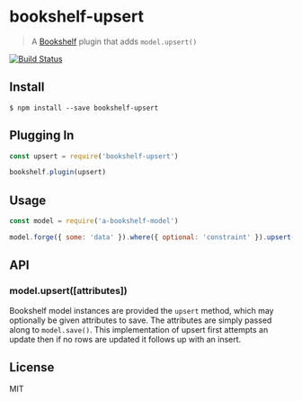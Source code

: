 # bookshelf-upsert

> A [Bookshelf](http://www.bookshelfjs.org/) plugin that adds `model.upsert()`

[![Build Status](https://travis-ci.org/pandapaul/bookshelf-upsert.svg?branch=master)](https://travis-ci.org/pandapaul/bookshelf-upsert)

## Install

```
$ npm install --save bookshelf-upsert
```


## Plugging In

```js
const upsert = require('bookshelf-upsert')

bookshelf.plugin(upsert)
```


## Usage

```js
const model = require('a-bookshelf-model')

model.forge({ some: 'data' }).where({ optional: 'constraint' }).upsert({ optional: 'attributes' })
```


## API

### model.upsert([attributes])

Bookshelf model instances are provided the `upsert` method, which may optionally be given attributes to save.  The attributes are simply passed along to `model.save()`.  This implementation of upsert first attempts an update then if no rows are updated it follows up with an insert.  


## License

MIT
